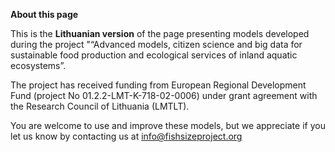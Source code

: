 **About this page**

This is the **Lithuanian version** of the page presenting models developed during the project "“Advanced models, citizen science and big data for sustainable food production and ecological services of inland aquatic ecosystems”. 

The project has received funding from European Regional Development Fund (project No 01.2.2-LMT-K-718-02-0006) under grant agreement with the 
Research Council of Lithuania (LMTLT).

You are welcome to use and improve these models, but we appreciate if you let us know by contacting us at info@fishsizeproject.org 

